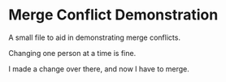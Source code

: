 # Merge Conflict Demonstration

A small file to aid in demonstrating merge conflicts.

Changing one person at a time is fine.

I made a change over there, and now I have to merge.
